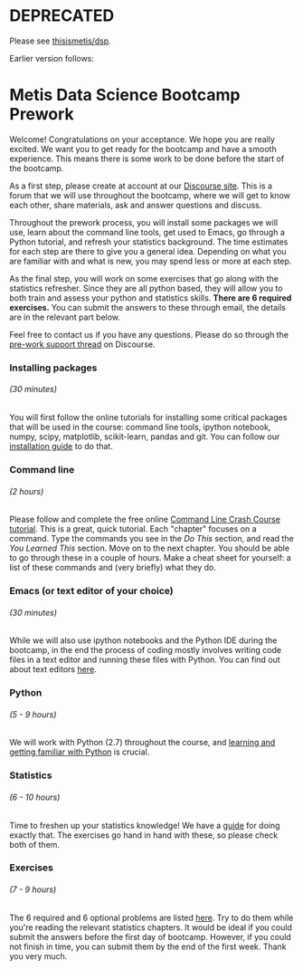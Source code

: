 # DEPRECATED

Please see [thisismetis/dsp](https://github.com/thisismetis/dsp).

Earlier version follows:


# Metis Data Science Bootcamp Prework

Welcome! Congratulations on your acceptance. We hope you are really
excited. We want you to get ready for the bootcamp and have a smooth
experience. This means there is some work to be done before the start
of the bootcamp.

As a first step, please create at account at our [Discourse site](http://162.243.206.168/).
This is a forum that we will use throughout the bootcamp, where we will get to know each other, share materials, ask and answer questions and discuss.

Throughout the prework process, you will install some packages we will use, learn about the command
line tools, get used to Emacs, go through a Python tutorial, and
refresh your statistics background. The time estimates for each step
are there to give you a general idea. Depending on what you are
familiar with and what is new, you may spend less or more at each
step.

As the final step, you will work on some exercises that go along with the statistics refresher. Since they are all python based, they will allow you to both train and assess your python and statistics skills. **There are 6 required exercises.** You can submit the answers to these through email, the details are in the relevant part below.

Feel free to contact us if you have any questions. Please do so 
through the [pre-work support thread](http://162.243.206.168/t/prework-megathread)
on Discourse.

### Installing packages 
###### (30 minutes)
You will first follow the online tutorials for installing some
critical packages that will be used in the course: command line tools,
ipython notebook, numpy, scipy, matplotlib, scikit-learn, pandas and
git. You can follow our [installation guide](installation.md) to do that.


### Command line
###### (2 hours)
Please follow and complete the free online [Command Line Crash Course
tutorial](http://cli.learncodethehardway.org/book/). This is a great,
quick tutorial. Each "chapter" focuses on a command. Type the commands
you see in the _Do This_ section, and read the _You Learned This_
section. Move on to the next chapter. You should be able to go through
these in a couple of hours. Make a cheat sheet for yourself: a list of
these commands and (very briefly) what they do.


### Emacs (or text editor of your choice)
######  (30 minutes)
While we will also use ipython notebooks and the Python IDE during the
bootcamp, in the end the process of coding mostly involves writing
code files in a text editor and running these files with Python. You
can find out about text editors [here](editors.md).


### Python
######  (5 - 9 hours)
We will work with Python (2.7) throughout the course, and [learning and
getting familiar with Python](python.md) is crucial. 


### Statistics
######  (6 - 10 hours)
Time to freshen up your statistics knowledge! We have a [guide](stats.md)
for doing exactly that. The exercises go hand in hand with these, so please check both of them.


### Exercises 
######  (7 - 9 hours)
The 6 required and 6 optional problems are listed [here](exercises.md). Try to do them while you're reading the relevant statistics chapters. It would be ideal if you could submit the answers before the first day of bootcamp. However, if you could not finish in time, you can submit them by the end of the first week. Thank you very much.

